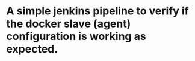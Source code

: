 # A simple jenkins pipeline to verify if the docker slave (agent) configuration is working as expected.
